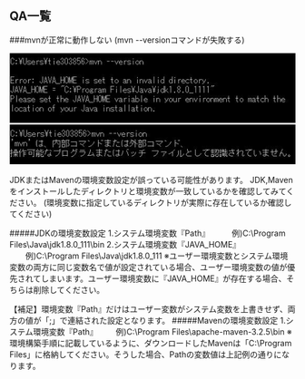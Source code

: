 ## QA一覧

###mvnが正常に動作しない (mvn --versionコマンドが失敗する)

![IntelliJのプロキシ設定1](image/qa_javahome.png)  
![IntelliJのプロキシ設定1](image/qa_mvnpath.png)  

JDKまたはMavenの環境変数設定が誤っている可能性があります。
JDK,Mavenをインストールしたディレクトリと環境変数が一致しているかを確認してみてください。
(環境変数に指定しているディレクトリが実際に存在しているか確認してください)

#####JDKの環境変数設定
1.システム環境変数『Path』　
　　例)C:\Program Files\Java\jdk1.8.0_111\bin
2.システム環境変数『JAVA_HOME』
　　例)C:\Program Files\Java\jdk1.8.0_111
※ユーザー環境変数とシステム環境変数の両方に同じ変数名で値が設定されている場合、ユーザー環境変数の値が優先されてしまいます。ユーザー環境変数に『JAVA_HOME』が存在する場合、そちらは削除してください。  

【補足】環境変数『Path』だけはユーザー変数がシステム変数を上書きせず、両方の値が「;」で連結された設定となります。
#####Mavenの環境変数設定
1.システム環境変数『Path』
　　例)C:\Program Files\apache-maven-3.2.5\bin
※環境構築手順に記載しているように、ダウンロードしたMavenは「C:\Program Files」に格納してください。そうした場合、Pathの変数値は上記例の通りになります。
